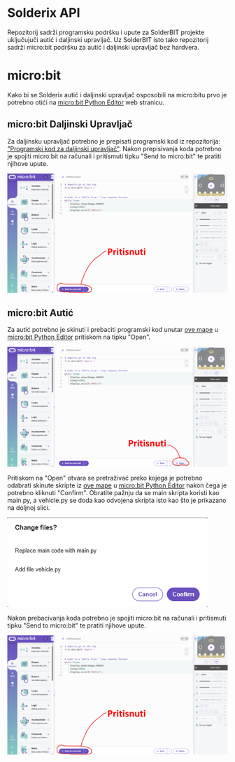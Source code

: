 # Solderix API

Repozitorij sadrži programsku podršku i upute za SolderBIT projekte uključujuči autić i daljinski upravljač. Uz SolderBIT isto tako repozitorij sadrži micro:bit podršku za autić i daljinski upravljač bez hardvera.

# micro:bit

Kako bi se Solderix autić i daljinski upravljač osposobili na micro:bitu prvo je potrebno otići na [micro:bit Python Editor](https://python.microbit.org/v/3) web stranicu.

## micro:bit Daljinski Upravljač
Za daljinsku upravljač potrebno je prepisati programski kod iz repozitorija: ["Programski kod za daljinski upravljač"](microbit/controller/main.py). Nakon prepisivanja koda potrebno je spojiti micro:bit na računali i pritismuti tipku "Send to micro:bit" te pratiti njihove upute.
 
![alt_text](images/12345.png)

## micro:bit Autić
Za autić potrebno je skinuti i prebaciti programski kod unutar [ove mape](microbit/car) u [micro:bit Python Editor](https://python.microbit.org/v/3) pritiskom na tipku "Open". 

![alt_text](images/2345.png)

Pritiskom na "Open" otvara se pretraživać preko kojega je potrebno odabrati skinute skripte iz  [ove mape](microbit/car) u [micro:bit Python Editor](https://python.microbit.org/v/3) nakon čega je potrebno kliknuti "Confirm". Obratite pažnju da se main skripta koristi kao main.py, a vehicle.py se doda kao odvojena skripta isto kao što je prikazano na doljnoj slici.

![alt_text](images/confirm.png)

Nakon prebacivanja koda potrebno je spojiti micro:bit na računali i pritismuti tipku "Send to micro:bit" te pratiti njihove upute.
 
![alt_text](images/12345.png)





